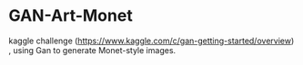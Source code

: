 # GAN-Art-Monet
kaggle challenge (https://www.kaggle.com/c/gan-getting-started/overview) , using Gan to generate Monet-style images.
